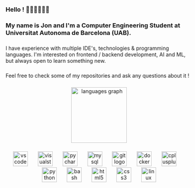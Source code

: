 <h3 align="left">Hello ! 👋🏻👋🏻👋🏻</h3>

###

<h3 align="left">My name is Jon and I'm a Computer Engineering Student at Universitat Autonoma de Barcelona (UAB).</h3>

###

<p align="left">I have experience with multiple IDE's, technologies & programming languages. I'm interested on frontend / backend development, AI and ML, but always open to learn something new.</p>

###

<p align="left">Feel free to check some of my repositories and ask any questions about it !</p>

###

<div align="center">
  <img src="https://github-readme-stats.vercel.app/api/top-langs?username=jonpcodes&locale=en&hide_title=false&layout=compact&card_width=320&langs_count=5&theme=nightowl&hide_border=false&order=2" height="150" alt="languages graph"  />
</div>

###

<div align="center">
  <img src="https://skillicons.dev/icons?i=vscode" height="40" alt="vscode logo"  />
  <img width="19" />
  <img src="https://skillicons.dev/icons?i=visualstudio" height="40" alt="visualstudio logo"  />
  <img width="19" />
  <img src="https://cdn.jsdelivr.net/gh/devicons/devicon/icons/pycharm/pycharm-original.svg" height="40" alt="pycharm logo"  />
  <img width="19" />
  <img src="https://skillicons.dev/icons?i=mysql" height="40" alt="mysql logo"  />
  <img width="19" />
  <img src="https://skillicons.dev/icons?i=git" height="40" alt="git logo"  />
  <img width="19" />
  <img src="https://skillicons.dev/icons?i=docker" height="40" alt="docker logo"  />
  <img width="19" />
  <img src="https://skillicons.dev/icons?i=cpp" height="40" alt="cplusplus logo"  />
  <img width="19" />
  <img src="https://skillicons.dev/icons?i=py" height="40" alt="python logo"  />
  <img width="19" />
  <img src="https://skillicons.dev/icons?i=bash" height="40" alt="bash logo"  />
  <img width="19" />
  <img src="https://skillicons.dev/icons?i=html" height="40" alt="html5 logo"  />
  <img width="19" />
  <img src="https://skillicons.dev/icons?i=css" height="40" alt="css3 logo"  />
  <img width="19" />
  <img src="https://skillicons.dev/icons?i=linux" height="40" alt="linux logo"  />
</div>
